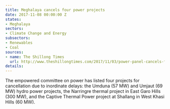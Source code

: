 ```yaml
---
title: Meghalaya cancels four power projects
date: 2017-11-08 00:00:00 Z
states:
- Meghalaya
sectors:
- Climate Change and Energy
subsectors:
- Renewables
- Coal
sources:
- name: The Shillong Times
  url: http://www.theshillongtimes.com/2017/11/03/power-panel-cancels-four-projects-in-state/
details: 
---
```


The empowered committee on power has listed four projects for cancellation due to inordinate delays: the Umduna (57 MW) and Umjaut (69 MW) hydro power projects, the Narringre thermal project in East Garo Hills (300 MW), and the Captive Thermal Power project at Shallang in West Khasi Hills (60 MW). 
